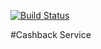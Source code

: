[![Build Status](https://travis-ci.org/protpolymer/cashback-service.svg?branch=master)](https://travis-ci.org/protpolymer/cashback-service)

#Cashback Service